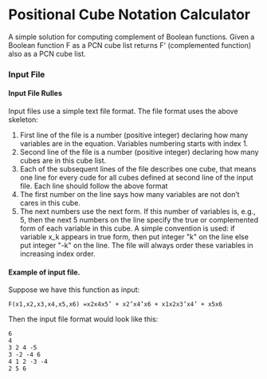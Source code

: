 # Positional Cube Notation Calculator

A simple solution for computing complement of Boolean functions.
Given a Boolean function F as a PCN cube list returns F' (complemented function) also as a PCN cube list.

### Input File

#### Input File Rulles
Input files use a simple text file format. The file format uses the above skeleton:

1. First line of the file is a number (positive integer) declaring how many variables are in the equation. Variables numbering starts with index 1.
2. Second line of the file is a number (positive integer) declaring how many cubes are in this cube list.
3. Each of the subsequent lines of the file describes one cube, that means one line for every cude for all cubes defined at second line of the input file. Each line should follow the above format
  1. The first number on the line says how many variables are not don’t cares in this cube. 
  2. The next numbers use the next form. If this number of variables is, e.g., 5, then the next 5 numbers on the line specify the true or complemented form of each variable in this cube. A simple convention is used: if variable x_k appears in true form, then put integer "k" on the line else put integer "-k" on the line. The file will always order these variables in increasing index order.
  
#### Example of input file.
Suppose we have this function as input:

    F(x1,x2,x3,x4,x5,x6) =x2x4x5’ + x2’x4’x6 + x1x2x3’x4’ + x5x6

Then the input file format would look like this:

    6
    4
    3 2 4 -5
    3 -2 -4 6
    4 1 2 -3 -4
    2 5 6
 

